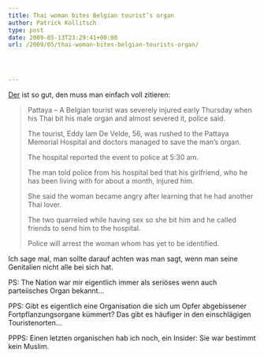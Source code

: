 ```yaml
---
title: Thai woman bites Belgian tourist’s organ
author: Patrick Kollitsch
type: post
date: 2009-05-13T23:29:41+00:00
url: /2009/05/thai-woman-bites-belgian-tourists-organ/




---
```

[Der][1] ist so gut, den muss man einfach voll zitieren:

> Pattaya &#8211; A Belgian tourist was severely injured early Thursday when his Thai bit his male organ and almost severed it, police said.
> 
> The tourist, Eddy Iam De Velde, 56, was rushed to the Pattaya Memorial Hospital and doctors managed to save the man&#8217;s organ.
> 
> The hospital reported the event to police at 5:30 am.
> 
> The man told police from his hospital bed that his girlfriend, who he has been living with for about a month, injured him.
> 
> She said the woman became angry after learning that he had another Thai lover.
> 
> The two quarreled while having sex so she bit him and he called friends to send him to the hospital.
> 
> Police will arrest the woman whom has yet to be identified.

Ich sage mal, man sollte darauf achten was man sagt, wenn man seine Genitalien nicht alle bei sich hat.

PS: The Nation war mir eigentlich immer als seriöses wenn auch parteiisches Organ bekannt&#8230; 

<span class="caps">PPS</span>: Gibt es eigentlich eine Organisation die sich um Opfer abgebissener Fortpflanzungsorgane kümmert? Das gibt es häufiger in den einschlägigen Touristenorten&#8230;

<span class="caps">PPPS</span>: Einen letzten organischen hab ich noch, ein Insider: Sie war bestimmt kein Muslim.

 [1]: http://www.nationmultimedia.com/news/30102675/Thai-woman-bites-Belgian-tourist%27s-organ